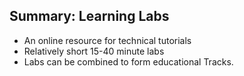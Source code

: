 ## Summary: Learning Labs

* An online resource for technical tutorials
* Relatively short 15-40 minute labs
* Labs can be combined to form educational Tracks.
